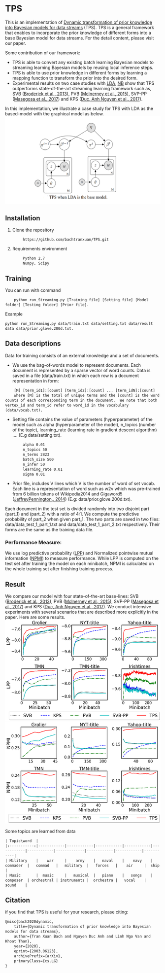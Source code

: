 

# TPS
This is an implementation of [Dynamic transformation of prior knowledge into Bayesian models for data streams](https://arxiv.org/abs/2003.06123) (TPS). TPS is a general framework that enables to incorporate the prior knowledge of different forms into a base Bayesian model for data streams. For the detail content, please visit our paper.

Some contribution of our framework:
*	TPS is able to convert any existing batch learning Bayesian models to streaming learning Bayesian models by reusing local inference steps.
*	TPS is able to use prior knowledge in different forms by learning a mapping function to transform the prior into the desired form.
*	Experimental results on two case studies with [LDA](http://www.jmlr.org/papers/volume3/blei03a/blei03a.pdf), [NB]() show that TPS outperforms state-of-the-art streaming learning framework such as, SVB ([Broderick et al., 2013](https://arxiv.org/pdf/1307.6769.pdf)), PVB ([McInerney et al.,  2015](https://arxiv.org/pdf/1507.05253.pdf)), SVP-PP ([Masegosa et al., 2017](http://proceedings.mlr.press/v70/masegosa17a/masegosa17a.pdf)) and KPS ([Duc, Anh Nguyen et al., 2017](https://link.springer.com/chapter/10.1007/978-3-319-57529-2_20)).

In this implementation, we illustrate a case study for TPS with LDA as the based-model with the graphical model as below.
![model](./figures/model.png)

## Installation
1. Clone the repository
```
		https://github.com/bachtranxuan/TPS.git
``` 
2. Requirements environment
```
		Python 2.7
		Numpy, Scipy
```
## Training
You can run with command
```
	python run_Streaming.py [Training file] [Setting file] [Model folder] [Testing folder] [Prior file].
```
Example
```
python run_Streaming.py data/train.txt data/setting.txt data/result data data/prior.glove.200d.txt.
```
## Data descriptions
Data for training consists of an external knowledge and a set of documents.
*	We use the bag-of-words model to represent documents. Each document is represented by a sparse vector of word counts. Data ís saved in a file (data/train.txt) in which each row is a document representation in form:
```
	[M] [term_id1]:[count] [term_id2]:[count] ... [term_idN]:[count]
	where [M] is the total of unique terms and the [count] is the word counts of each corresponding term in the document.  We note that both vertex_id and term_id refer to word_id in the vocabulary (data/vocab.txt).
```
*	Setting file contains the value of parameters (hyperparameter) of the model such as alpha (hyperparameter of the model), n_topics (number of the topic), learning_rate (learning rate in gradient descent algorithm) .... (E.g data/setting.txt). 
```
		alpha 0.01
		n_topics 50
		n_terms 2823
		batch_size 500
		n_infer 50
		learning_rate 0.01
		sigma 0.01
```
*	Prior file, includes V lines which V is the number of word of set vocab. Each line is a representation of word such as w2v which was pre-trained from 6 billion tokens of Wikipedia2014 and Gigaword5 ([JeffreyPennington., 2014](https://nlp.stanford.edu/projects/glove/)) (E.g: data/prior.glove.200d.txt).

Each document in the test set is divided randomly into two disjoint part (part_1) and (part_2) with a ratio of 4:1. We compute the predictive probability of part_2 when given part_1. The two parts are saved in two files: data/data_test_1_part_1.txt and data/data_test_1_part_2.txt respectively.  Their forms are the same as the training data file.

### Performance Measure:
We use log predictive probability ([LPP](http://jmlr.org/papers/v14/hoffman13a.html))  and Normalized pointwise mutual information ([NPMI](https://www.aclweb.org/anthology/E14-1056/)) to measure performance. While LPP is computed on the test set after training the model on each minibatch, NPMI is calculated on the whole training set after finishing training process. 

## Result
We compare our model with four state-of-the-art base-lines:
SVB ([Broderick et al., 2013](https://arxiv.org/pdf/1307.6769.pdf)), PVB ([McInerney et al.,  2015](https://arxiv.org/pdf/1507.05253.pdf)), SVP-PP ([Masegosa et al., 2017](http://proceedings.mlr.press/v70/masegosa17a/masegosa17a.pdf)) and KPS ([Duc, Anh Nguyen et al., 2017](https://link.springer.com/chapter/10.1007/978-3-319-57529-2_20)). We conduct intensive experiments with several scenarios that are described more explicitly in the paper. Here are some results.
![Log predictive probability](./figures/perplexities.png)
![Normalized pointwise mutual information](./figures/npmi.png)

Some topics are learned from data
```
| Topic\word  |   
|:-----------:|------------|------------|------------|------------|------------|------------|-------------|------------|------------|-----------|
| Military    |    war     |    army    |   naval    |    navy    |  commader  |   commad   |   military  |   forces   |    air     |  ship     |
| Music       |  music     |   musical  |   piano    |   songs    |  composer  | orchestral | instruments |  orchestra |   vocal    |  sound    |
``` 
## Citation
if you find that TPS is useful for your research, please citing:
```
@misc{bach2020dynamic,
    title={Dynamic transformation of prior knowledge into Bayesian models for data streams},
    author={Tran Xuan Bach and Nguyen Duc Anh and Linh Ngo Van and Khoat Than},
    year={2020},
    eprint={2003.06123},
    archivePrefix={arXiv},
    primaryClass={cs.LG}
}
```

